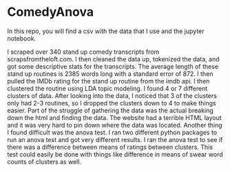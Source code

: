 # ComedyAnova
In this repo, you will find a csv with the data that I use and the jupyter notebook. 

I scraped over 340 stand up comedy transcripts from scrapsfromtheloft.com. I then cleaned the data up, tokenized the data, and got some descriptive stats for the transcripts. The average length of these stand up routines is 2385 words long with a standard error of 872. I then pulled the IMDb rating for the stand up routine from the imdb api. I then clustered the routine using LDA topic modeling. I found 4 or 7 different clusters of data. After looking into the data, I noticed that 3 of the clusters only had 2-3 routines, so I dropped the clusters down to 4 to make things easier.
Part of the struggle of gathering the data was the actual breaking down the html and finding the data. The website had a terrible HTML layout and it was very hard to pin down where the data was located. Another thing I found difficult was the anova test. I ran two different python packages to run an anova test and got very different results.
I ran the anova test to see if there was a difference between means of ratings between clusters. This test could easily be done with things like difference in means of swear word counts of clusters as well. 